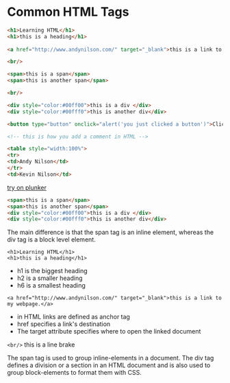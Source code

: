 # Common HTML Tags


```html
<h1>Learning HTML</h1>
<h1>this is a heading</h1>
    
<a href="http://www.andynilson.com/" target="_blank">this is a link to my webpage.</a>

<br/>

<span>this is a span</span>
<span>this is another span</span>

<br/>

<div style="color:#00ff00">this is a div </div>
<div style="color:#00fff0">this is another div</div>

<button type="button" onclick="alert('you just clicked a button')">Click Me!</button>

<!-- this is how you add a comment in HTML -->

<table style="width:100%">
<tr>
<td>Andy Nilson</td>
</tr>
<td>Kevin Nilson</td>


```
[try on plunker](http://plnkr.co/edit/bqRFSPf9ZDuA9Ddu30fw?p=preview)

```html
<span>this is a span</span>
<span>this is another span</span>
<div style="color:#00ff00">this is a div </div>
<div style="color:#00fff0">this is another div</div>
```

The main difference is that the span tag is an inline element, whereas the div tag is a block level element.

```
<h1>Learning HTML</h1>
<h1>this is a heading</h1>
```

* h1 is the biggest heading
* h2 is a smaller heading
* h6 is a smallest heading


```
<a href="http://www.andynilson.com/" target="_blank">this is a link to my webpage.</a>
```

* in HTML links are defined as anchor tag
* href specifies a link's destination
* The target attribute specifies where to open the linked document
     


```<br/>``` this is a line brake

   
The span tag is used to group inline-elements in a document.
The div tag defines a division or a section in an HTML document and is also used to group block-elements to format them with CSS.


  
  
  
  
  
  
  
  
  
  


  
  
  
  
  
  
  
  
  
